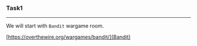 ### Task1

---

We will start with `Bandit` wargame room.

[https://overthewire.org/wargames/bandit/](Bandit)
